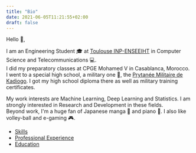 ```yaml
---
title: "Bio"
date: 2021-06-05T11:21:55+02:00
draft: false
---
```


Hello :wave:,

I am an Engineering Student :mortar_board: at [Toulouse INP-ENSEEIHT](https://www.enseeiht.fr/fr/index.html) in Computer Science and Telecommunications :computer:.  
I did my preparatory classes at CPGE Mohamed V in Casablanca, Morocco.
I went to a special high school, a military one :cop:, the [Prytanée Militaire de Kadiogo](https://www.pmk-bf.net/). I got my high school diploma there as well as military training certificates.  

My work interests are Machine Learning, Deep Learning and Statistics. I am strongly interested in Research and Development in these fields.  
Beyond work, I'm a huge fan of Japanese manga :japanese_ogre: and piano :musical_keyboard:. I also like volley-ball and e-gaming :video_game:.  

- [Skills](../skills/)
- [Professional Experience](../experience/)
- [Education](../education/)
